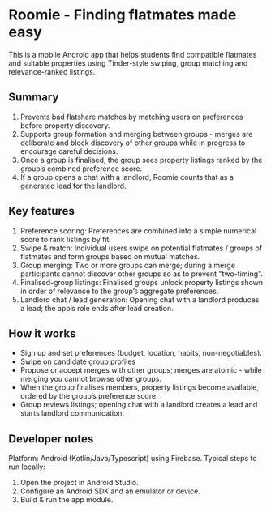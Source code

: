 # Roomie - Finding flatmates made easy

This is a mobile Android app that helps students find compatible flatmates and suitable properties using Tinder-style swiping, group matching and relevance-ranked listings.

## Summary

1. Prevents bad flatshare matches by matching users on preferences before property discovery.
2. Supports group formation and merging between groups - merges are deliberate and block discovery of other groups while in progress to encourage careful decisions.
3. Once a group is finalised, the group sees property listings ranked by the group’s combined preference score.
4. If a group opens a chat with a landlord, Roomie counts that as a generated lead for the landlord.

## Key features

1. Preference scoring: Preferences are combined into a simple numerical score to rank listings by fit.
2. Swipe & match: Individual users swipe on potential flatmates / groups of flatmates and form groups based on mutual matches.
3. Group merging: Two or more groups can merge; during a merge participants cannot discover other groups so as to prevent "two-timing".
4. Finalised-group listings: Finalised groups unlock property listings shown in order of relevance to the group’s aggregate preferences.
5. Landlord chat / lead generation: Opening chat with a landlord produces a lead; the app’s role ends after lead creation.

## How it works

- Sign up and set preferences (budget, location, habits, non-negotiables).
- Swipe on candidate  group profiles
- Propose or accept merges with other groups; merges are atomic - while merging you cannot browse other groups.
- When the group finalises members, property listings become available, ordered by the group’s preference score.
- Group reviews listings; opening chat with a landlord creates a lead and starts landlord communication.

## Developer notes

Platform: Android (Kotlin/Java/Typescript) using Firebase.
Typical steps to run locally:

1. Open the project in Android Studio.
2. Configure an Android SDK and an emulator or device.
3. Build & run the app module.
